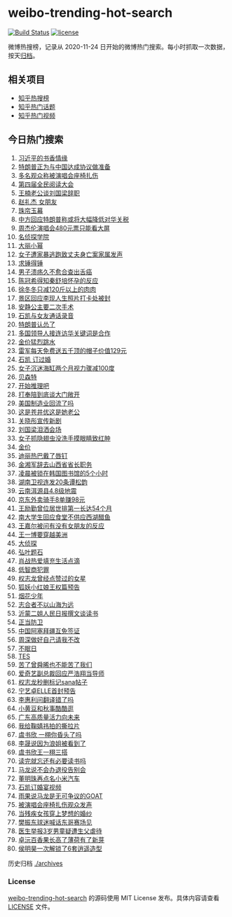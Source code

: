 # weibo-trending-hot-search

[![Build Status](https://github.com/justjavac/weibo-trending-hot-search/workflows/ci/badge.svg?branch=master)](https://github.com/justjavac/weibo-trending-hot-search/actions)
[![license](https://img.shields.io/github/license/justjavac/weibo-trending-hot-search)](https://github.com/justjavac/weibo-trending-hot-search/blob/master/LICENSE)

微博热搜榜，记录从 2020-11-24 日开始的微博热门搜索。每小时抓取一次数据，按天[归档](./archives)。

## 相关项目

- [知乎热搜榜](https://github.com/justjavac/zhihu-trending-top-search)
- [知乎热门话题](https://github.com/justjavac/zhihu-trending-hot-questions)
- [知乎热门视频](https://github.com/justjavac/zhihu-trending-hot-video)

## 今日热门搜索

<!-- BEGIN -->
<!-- 最后更新时间 Thu Apr 24 2025 06:09:54 GMT+0800 (China Standard Time) -->

1. [习近平的书香情缘](https://s.weibo.com//weibo?q=%23%E4%B9%A0%E8%BF%91%E5%B9%B3%E7%9A%84%E4%B9%A6%E9%A6%99%E6%83%85%E7%BC%98%23&Refer=new_time)
1. [特朗普正为与中国达成协议做准备](https://s.weibo.com//weibo?q=%23%E7%89%B9%E6%9C%97%E6%99%AE%E6%AD%A3%E4%B8%BA%E4%B8%8E%E4%B8%AD%E5%9B%BD%E8%BE%BE%E6%88%90%E5%8D%8F%E8%AE%AE%E5%81%9A%E5%87%86%E5%A4%87%23&t=31&band_rank=10&Refer=top)
1. [多名观众称被演唱会座椅扎伤](https://s.weibo.com//weibo?q=%23%E5%A4%9A%E5%90%8D%E8%A7%82%E4%BC%97%E7%A7%B0%E8%A2%AB%E6%BC%94%E5%94%B1%E4%BC%9A%E5%BA%A7%E6%A4%85%E6%89%8E%E4%BC%A4%23&t=31&band_rank=5&Refer=top)
1. [第四届全民阅读大会](https://s.weibo.com//weibo?q=%23%E7%AC%AC%E5%9B%9B%E5%B1%8A%E5%85%A8%E6%B0%91%E9%98%85%E8%AF%BB%E5%A4%A7%E4%BC%9A%23&t=31&band_rank=3&Refer=top)
1. [王楠老公谈刘国梁辞职](https://s.weibo.com//weibo?q=%23%E7%8E%8B%E6%A5%A0%E8%80%81%E5%85%AC%E8%B0%88%E5%88%98%E5%9B%BD%E6%A2%81%E8%BE%9E%E8%81%8C%23&t=31&band_rank=31&Refer=top)
1. [赵礼杰 女朋友](https://s.weibo.com//weibo?q=%E8%B5%B5%E7%A4%BC%E6%9D%B0%20%E5%A5%B3%E6%9C%8B%E5%8F%8B&t=31&band_rank=1&Refer=top)
1. [珠帘玉幕](https://s.weibo.com//weibo?q=%E7%8F%A0%E5%B8%98%E7%8E%89%E5%B9%95&t=31&band_rank=29&Refer=top)
1. [中方回应特朗普称或将大幅降低对华关税](https://s.weibo.com//weibo?q=%23%E4%B8%AD%E6%96%B9%E5%9B%9E%E5%BA%94%E7%89%B9%E6%9C%97%E6%99%AE%E7%A7%B0%E6%88%96%E5%B0%86%E5%A4%A7%E5%B9%85%E9%99%8D%E4%BD%8E%E5%AF%B9%E5%8D%8E%E5%85%B3%E7%A8%8E%23&t=31&band_rank=19&Refer=top)
1. [周杰伦演唱会480元票只能看大屏](https://s.weibo.com//weibo?q=%23%E5%91%A8%E6%9D%B0%E4%BC%A6%E6%BC%94%E5%94%B1%E4%BC%9A480%E5%85%83%E7%A5%A8%E5%8F%AA%E8%83%BD%E7%9C%8B%E5%A4%A7%E5%B1%8F%23&t=31&band_rank=8&Refer=top)
1. [名侦探学院](https://s.weibo.com//weibo?q=%E5%90%8D%E4%BE%A6%E6%8E%A2%E5%AD%A6%E9%99%A2&t=31&band_rank=4&Refer=top)
1. [大丽小幂](https://s.weibo.com//weibo?q=%23%E5%A4%A7%E4%B8%BD%E5%B0%8F%E5%B9%82%23&t=31&band_rank=2&Refer=top)
1. [女子遭家暴逃跑致丈夫身亡案家属发声](https://s.weibo.com//weibo?q=%23%E5%A5%B3%E5%AD%90%E9%81%AD%E5%AE%B6%E6%9A%B4%E9%80%83%E8%B7%91%E8%87%B4%E4%B8%88%E5%A4%AB%E8%BA%AB%E4%BA%A1%E6%A1%88%E5%AE%B6%E5%B1%9E%E5%8F%91%E5%A3%B0%23&t=31&band_rank=15&Refer=top)
1. [求锤得锤](https://s.weibo.com//weibo?q=%E6%B1%82%E9%94%A4%E5%BE%97%E9%94%A4&t=31&band_rank=11&Refer=top)
1. [男子溃疡久不愈合查出舌癌](https://s.weibo.com//weibo?q=%23%E7%94%B7%E5%AD%90%E6%BA%83%E7%96%A1%E4%B9%85%E4%B8%8D%E6%84%88%E5%90%88%E6%9F%A5%E5%87%BA%E8%88%8C%E7%99%8C%23&t=31&band_rank=45&Refer=top)
1. [陈冠希得知秦舒培怀孕的反应](https://s.weibo.com//weibo?q=%23%E9%99%88%E5%86%A0%E5%B8%8C%E5%BE%97%E7%9F%A5%E7%A7%A6%E8%88%92%E5%9F%B9%E6%80%80%E5%AD%95%E7%9A%84%E5%8F%8D%E5%BA%94%23&t=31&band_rank=14&Refer=top)
1. [徐冬冬只减120斤以上的肉肉](https://s.weibo.com//weibo?q=%E5%BE%90%E5%86%AC%E5%86%AC%E5%8F%AA%E5%87%8F120%E6%96%A4%E4%BB%A5%E4%B8%8A%E7%9A%84%E8%82%89%E8%82%89&t=31&band_rank=12&Refer=top)
1. [景区回应李现人生照片打卡处被封](https://s.weibo.com//weibo?q=%23%E6%99%AF%E5%8C%BA%E5%9B%9E%E5%BA%94%E6%9D%8E%E7%8E%B0%E4%BA%BA%E7%94%9F%E7%85%A7%E7%89%87%E6%89%93%E5%8D%A1%E5%A4%84%E8%A2%AB%E5%B0%81%23&t=31&band_rank=28&Refer=top)
1. [安静公主要二次手术](https://s.weibo.com//weibo?q=%E5%AE%89%E9%9D%99%E5%85%AC%E4%B8%BB%E8%A6%81%E4%BA%8C%E6%AC%A1%E6%89%8B%E6%9C%AF&t=31&band_rank=14&Refer=top)
1. [石凯与女友通话录音](https://s.weibo.com//weibo?q=%23%E7%9F%B3%E5%87%AF%E4%B8%8E%E5%A5%B3%E5%8F%8B%E9%80%9A%E8%AF%9D%E5%BD%95%E9%9F%B3%23&t=31&band_rank=11&Refer=top)
1. [特朗普认怂了](https://s.weibo.com//weibo?q=%23%E7%89%B9%E6%9C%97%E6%99%AE%E8%AE%A4%E6%80%82%E4%BA%86%23&t=31&band_rank=32&Refer=top)
1. [多国领导人接连访华关键词是合作](https://s.weibo.com//weibo?q=%23%E5%A4%9A%E5%9B%BD%E9%A2%86%E5%AF%BC%E4%BA%BA%E6%8E%A5%E8%BF%9E%E8%AE%BF%E5%8D%8E%E5%85%B3%E9%94%AE%E8%AF%8D%E6%98%AF%E5%90%88%E4%BD%9C%23&t=31&band_rank=46&Refer=top)
1. [金价猛烈跳水](https://s.weibo.com//weibo?q=%23%E9%87%91%E4%BB%B7%E7%8C%9B%E7%83%88%E8%B7%B3%E6%B0%B4%23&t=31&band_rank=22&Refer=top)
1. [雷军每天免费送五千顶的帽子价值129元](https://s.weibo.com//weibo?q=%23%E9%9B%B7%E5%86%9B%E6%AF%8F%E5%A4%A9%E5%85%8D%E8%B4%B9%E9%80%81%E4%BA%94%E5%8D%83%E9%A1%B6%E7%9A%84%E5%B8%BD%E5%AD%90%E4%BB%B7%E5%80%BC129%E5%85%83%23&t=31&band_rank=23&Refer=top)
1. [石凯 订过婚](https://s.weibo.com//weibo?q=%E7%9F%B3%E5%87%AF%20%E8%AE%A2%E8%BF%87%E5%A9%9A&t=31&band_rank=21&Refer=top)
1. [女子沉迷海缸两个月视力骤减100度](https://s.weibo.com//weibo?q=%23%E5%A5%B3%E5%AD%90%E6%B2%89%E8%BF%B7%E6%B5%B7%E7%BC%B8%E4%B8%A4%E4%B8%AA%E6%9C%88%E8%A7%86%E5%8A%9B%E9%AA%A4%E5%87%8F100%E5%BA%A6%23&t=31&band_rank=27&Refer=top)
1. [贝森特](https://s.weibo.com//weibo?q=%E8%B4%9D%E6%A3%AE%E7%89%B9&t=31&band_rank=33&Refer=top)
1. [开始推理吧](https://s.weibo.com//weibo?q=%E5%BC%80%E5%A7%8B%E6%8E%A8%E7%90%86%E5%90%A7&t=31&band_rank=26&Refer=top)
1. [打奉陪到底谈大门敞开](https://s.weibo.com//weibo?q=%23%E6%89%93%E5%A5%89%E9%99%AA%E5%88%B0%E5%BA%95%E8%B0%88%E5%A4%A7%E9%97%A8%E6%95%9E%E5%BC%80%23&t=31&band_rank=38&Refer=top)
1. [美国制造业回流了吗](https://s.weibo.com//weibo?q=%23%E7%BE%8E%E5%9B%BD%E5%88%B6%E9%80%A0%E4%B8%9A%E5%9B%9E%E6%B5%81%E4%BA%86%E5%90%97%23&t=31&band_rank=29&Refer=top)
1. [这是苍井优这是她老公](https://s.weibo.com//weibo?q=%23%E8%BF%99%E6%98%AF%E8%8B%8D%E4%BA%95%E4%BC%98%E8%BF%99%E6%98%AF%E5%A5%B9%E8%80%81%E5%85%AC%23&t=31&band_rank=43&Refer=top)
1. [关晓彤宣传新剧](https://s.weibo.com//weibo?q=%23%E5%85%B3%E6%99%93%E5%BD%A4%E5%AE%A3%E4%BC%A0%E6%96%B0%E5%89%A7%23&t=31&band_rank=27&Refer=top)
1. [刘国梁泪洒会场](https://s.weibo.com//weibo?q=%23%E5%88%98%E5%9B%BD%E6%A2%81%E6%B3%AA%E6%B4%92%E4%BC%9A%E5%9C%BA%23&t=31&band_rank=6&Refer=top)
1. [女子抓隐翅虫没洗手摸眼睛致红肿](https://s.weibo.com//weibo?q=%23%E5%A5%B3%E5%AD%90%E6%8A%93%E9%9A%90%E7%BF%85%E8%99%AB%E6%B2%A1%E6%B4%97%E6%89%8B%E6%91%B8%E7%9C%BC%E7%9D%9B%E8%87%B4%E7%BA%A2%E8%82%BF%23&t=31&band_rank=28&Refer=top)
1. [金价](https://s.weibo.com//weibo?q=%E9%87%91%E4%BB%B7&t=31&band_rank=31&Refer=top)
1. [迪丽热巴戴了唇钉](https://s.weibo.com//weibo?q=%23%E8%BF%AA%E4%B8%BD%E7%83%AD%E5%B7%B4%E6%88%B4%E4%BA%86%E5%94%87%E9%92%89%23&t=31&band_rank=16&Refer=top)
1. [金湘军辞去山西省省长职务](https://s.weibo.com//weibo?q=%23%E9%87%91%E6%B9%98%E5%86%9B%E8%BE%9E%E5%8E%BB%E5%B1%B1%E8%A5%BF%E7%9C%81%E7%9C%81%E9%95%BF%E8%81%8C%E5%8A%A1%23&t=31&band_rank=50&Refer=top)
1. [凌晨被锁在韩国图书馆的5个小时](https://s.weibo.com//weibo?q=%E5%87%8C%E6%99%A8%E8%A2%AB%E9%94%81%E5%9C%A8%E9%9F%A9%E5%9B%BD%E5%9B%BE%E4%B9%A6%E9%A6%86%E7%9A%845%E4%B8%AA%E5%B0%8F%E6%97%B6&t=31&band_rank=32&Refer=top)
1. [湖南卫视连发20条谭松韵](https://s.weibo.com//weibo?q=%23%E6%B9%96%E5%8D%97%E5%8D%AB%E8%A7%86%E8%BF%9E%E5%8F%9120%E6%9D%A1%E8%B0%AD%E6%9D%BE%E9%9F%B5%23&t=31&band_rank=18&Refer=top)
1. [云南洱源县4.8级地震](https://s.weibo.com//weibo?q=%23%E4%BA%91%E5%8D%97%E6%B4%B1%E6%BA%90%E5%8E%BF4.8%E7%BA%A7%E5%9C%B0%E9%9C%87%23&t=31&band_rank=20&Refer=top)
1. [京东外卖骑手8单赚98元](https://s.weibo.com//weibo?q=%23%E4%BA%AC%E4%B8%9C%E5%A4%96%E5%8D%96%E9%AA%91%E6%89%8B8%E5%8D%95%E8%B5%9A98%E5%85%83%23&t=31&band_rank=37&Refer=top)
1. [王励勤曾位居世排第一长达54个月](https://s.weibo.com//weibo?q=%23%E7%8E%8B%E5%8A%B1%E5%8B%A4%E6%9B%BE%E4%BD%8D%E5%B1%85%E4%B8%96%E6%8E%92%E7%AC%AC%E4%B8%80%E9%95%BF%E8%BE%BE54%E4%B8%AA%E6%9C%88%23&t=31&band_rank=40&Refer=top)
1. [南大学生回应食堂不供应西湖醋鱼](https://s.weibo.com//weibo?q=%23%E5%8D%97%E5%A4%A7%E5%AD%A6%E7%94%9F%E5%9B%9E%E5%BA%94%E9%A3%9F%E5%A0%82%E4%B8%8D%E4%BE%9B%E5%BA%94%E8%A5%BF%E6%B9%96%E9%86%8B%E9%B1%BC%23&t=31&band_rank=9&Refer=top)
1. [王嘉尔被问有没有女朋友的反应](https://s.weibo.com//weibo?q=%23%E7%8E%8B%E5%98%89%E5%B0%94%E8%A2%AB%E9%97%AE%E6%9C%89%E6%B2%A1%E6%9C%89%E5%A5%B3%E6%9C%8B%E5%8F%8B%E7%9A%84%E5%8F%8D%E5%BA%94%23&t=31&band_rank=42&Refer=top)
1. [王一博要穿越美洲](https://s.weibo.com//weibo?q=%23%E7%8E%8B%E4%B8%80%E5%8D%9A%E8%A6%81%E7%A9%BF%E8%B6%8A%E7%BE%8E%E6%B4%B2%23&t=31&band_rank=47&Refer=top)
1. [大侦探](https://s.weibo.com//weibo?q=%E5%A4%A7%E4%BE%A6%E6%8E%A2&t=31&band_rank=26&Refer=top)
1. [弘叶题石](https://s.weibo.com//weibo?q=%E5%BC%98%E5%8F%B6%E9%A2%98%E7%9F%B3&t=31&band_rank=13&Refer=top)
1. [肖战热爱填充生活点滴](https://s.weibo.com//weibo?q=%23%E8%82%96%E6%88%98%E7%83%AD%E7%88%B1%E5%A1%AB%E5%85%85%E7%94%9F%E6%B4%BB%E7%82%B9%E6%BB%B4%23&t=31&band_rank=50&Refer=top)
1. [低智商犯罪](https://s.weibo.com//weibo?q=%23%E4%BD%8E%E6%99%BA%E5%95%86%E7%8A%AF%E7%BD%AA%23&t=31&band_rank=48&Refer=top)
1. [权志龙曾经点赞过的女星](https://s.weibo.com//weibo?q=%23%E6%9D%83%E5%BF%97%E9%BE%99%E6%9B%BE%E7%BB%8F%E7%82%B9%E8%B5%9E%E8%BF%87%E7%9A%84%E5%A5%B3%E6%98%9F%23&t=31&band_rank=44&Refer=top)
1. [狐妖小红娘王权篇预告](https://s.weibo.com//weibo?q=%E7%8B%90%E5%A6%96%E5%B0%8F%E7%BA%A2%E5%A8%98%E7%8E%8B%E6%9D%83%E7%AF%87%E9%A2%84%E5%91%8A&t=31&band_rank=46&Refer=top)
1. [烟花少年](https://s.weibo.com//weibo?q=%E7%83%9F%E8%8A%B1%E5%B0%91%E5%B9%B4&t=31&band_rank=49&Refer=top)
1. [志合者不以山海为远](https://s.weibo.com//weibo?q=%23%E5%BF%97%E5%90%88%E8%80%85%E4%B8%8D%E4%BB%A5%E5%B1%B1%E6%B5%B7%E4%B8%BA%E8%BF%9C%23&Refer=new_time)
1. [沂蒙二姐人民日报撰文谈读书](https://s.weibo.com//weibo?q=%23%E6%B2%82%E8%92%99%E4%BA%8C%E5%A7%90%E4%BA%BA%E6%B0%91%E6%97%A5%E6%8A%A5%E6%92%B0%E6%96%87%E8%B0%88%E8%AF%BB%E4%B9%A6%23&t=31&band_rank=24&Refer=top)
1. [正当防卫](https://s.weibo.com//weibo?q=%E6%AD%A3%E5%BD%93%E9%98%B2%E5%8D%AB&t=31&band_rank=47&Refer=top)
1. [中国阿塞拜疆互免签证](https://s.weibo.com//weibo?q=%23%E4%B8%AD%E5%9B%BD%E9%98%BF%E5%A1%9E%E6%8B%9C%E7%96%86%E4%BA%92%E5%85%8D%E7%AD%BE%E8%AF%81%23&t=31&band_rank=47&Refer=top)
1. [周深做好自己请我不改](https://s.weibo.com//weibo?q=%E5%91%A8%E6%B7%B1%E5%81%9A%E5%A5%BD%E8%87%AA%E5%B7%B1%E8%AF%B7%E6%88%91%E4%B8%8D%E6%94%B9&t=31&band_rank=41&Refer=top)
1. [不眠日](https://s.weibo.com//weibo?q=%E4%B8%8D%E7%9C%A0%E6%97%A5&t=31&band_rank=43&Refer=top)
1. [TES](https://s.weibo.com//weibo?q=TES&t=31&band_rank=47&Refer=top)
1. [苦了曾舜晞也不能苦了我们](https://s.weibo.com//weibo?q=%E8%8B%A6%E4%BA%86%E6%9B%BE%E8%88%9C%E6%99%9E%E4%B9%9F%E4%B8%8D%E8%83%BD%E8%8B%A6%E4%BA%86%E6%88%91%E4%BB%AC&t=31&band_rank=42&Refer=top)
1. [爱奇艺副总裁回应严浩翔当导师](https://s.weibo.com//weibo?q=%23%E7%88%B1%E5%A5%87%E8%89%BA%E5%89%AF%E6%80%BB%E8%A3%81%E5%9B%9E%E5%BA%94%E4%B8%A5%E6%B5%A9%E7%BF%94%E5%BD%93%E5%AF%BC%E5%B8%88%23&t=31&band_rank=41&Refer=top)
1. [权志龙秒删标记sana帖子](https://s.weibo.com//weibo?q=%23%E6%9D%83%E5%BF%97%E9%BE%99%E7%A7%92%E5%88%A0%E6%A0%87%E8%AE%B0sana%E5%B8%96%E5%AD%90%23&t=31&band_rank=50&Refer=top)
1. [宁艺卓ELLE首封预告](https://s.weibo.com//weibo?q=%E5%AE%81%E8%89%BA%E5%8D%93ELLE%E9%A6%96%E5%B0%81%E9%A2%84%E5%91%8A&t=31&band_rank=48&Refer=top)
1. [李惠利问翻译错了吗](https://s.weibo.com//weibo?q=%23%E6%9D%8E%E6%83%A0%E5%88%A9%E9%97%AE%E7%BF%BB%E8%AF%91%E9%94%99%E4%BA%86%E5%90%97%23&t=31&band_rank=20&Refer=top)
1. [小黄豆和秋事酷酷逛](https://s.weibo.com//weibo?q=%E5%B0%8F%E9%BB%84%E8%B1%86%E5%92%8C%E7%A7%8B%E4%BA%8B%E9%85%B7%E9%85%B7%E9%80%9B&t=31&band_rank=17&Refer=top)
1. [广东高质量活力向未来](https://s.weibo.com//weibo?q=%23%E5%B9%BF%E4%B8%9C%E9%AB%98%E8%B4%A8%E9%87%8F%E6%B4%BB%E5%8A%9B%E5%90%91%E6%9C%AA%E6%9D%A5%23&t=31&band_rank=3&Refer=top)
1. [我给鞠婧祎拍的撕拉片](https://s.weibo.com//weibo?q=%E6%88%91%E7%BB%99%E9%9E%A0%E5%A9%A7%E7%A5%8E%E6%8B%8D%E7%9A%84%E6%92%95%E6%8B%89%E7%89%87&t=31&band_rank=36&Refer=top)
1. [虞书欣 一栩你昏头了吗](https://s.weibo.com//weibo?q=%E8%99%9E%E4%B9%A6%E6%AC%A3%20%E4%B8%80%E6%A0%A9%E4%BD%A0%E6%98%8F%E5%A4%B4%E4%BA%86%E5%90%97&t=31&band_rank=39&Refer=top)
1. [李晟说因为浪姐被看到了](https://s.weibo.com//weibo?q=%E6%9D%8E%E6%99%9F%E8%AF%B4%E5%9B%A0%E4%B8%BA%E6%B5%AA%E5%A7%90%E8%A2%AB%E7%9C%8B%E5%88%B0%E4%BA%86&t=31&band_rank=7&Refer=top)
1. [虞书欣王一栩三搭](https://s.weibo.com//weibo?q=%23%E8%99%9E%E4%B9%A6%E6%AC%A3%E7%8E%8B%E4%B8%80%E6%A0%A9%E4%B8%89%E6%90%AD%23&t=31&band_rank=25&Refer=top)
1. [读完就忘还有必要读书吗](https://s.weibo.com//weibo?q=%23%E8%AF%BB%E5%AE%8C%E5%B0%B1%E5%BF%98%E8%BF%98%E6%9C%89%E5%BF%85%E8%A6%81%E8%AF%BB%E4%B9%A6%E5%90%97%23&t=31&band_rank=45&Refer=top)
1. [马龙说不会办退役告别会](https://s.weibo.com//weibo?q=%23%E9%A9%AC%E9%BE%99%E8%AF%B4%E4%B8%8D%E4%BC%9A%E5%8A%9E%E9%80%80%E5%BD%B9%E5%91%8A%E5%88%AB%E4%BC%9A%23&t=31&band_rank=35&Refer=top)
1. [董明珠再点名小米汽车](https://s.weibo.com//weibo?q=%23%E8%91%A3%E6%98%8E%E7%8F%A0%E5%86%8D%E7%82%B9%E5%90%8D%E5%B0%8F%E7%B1%B3%E6%B1%BD%E8%BD%A6%23&t=31&band_rank=50&Refer=top)
1. [石凯订婚宴视频](https://s.weibo.com//weibo?q=%23%E7%9F%B3%E5%87%AF%E8%AE%A2%E5%A9%9A%E5%AE%B4%E8%A7%86%E9%A2%91%23&t=31&band_rank=24&Refer=top)
1. [雨果说马龙是无可争议的GOAT](https://s.weibo.com//weibo?q=%23%E9%9B%A8%E6%9E%9C%E8%AF%B4%E9%A9%AC%E9%BE%99%E6%98%AF%E6%97%A0%E5%8F%AF%E4%BA%89%E8%AE%AE%E7%9A%84GOAT%23&t=31&band_rank=30&Refer=top)
1. [被演唱会座椅扎伤观众发声](https://s.weibo.com//weibo?q=%23%E8%A2%AB%E6%BC%94%E5%94%B1%E4%BC%9A%E5%BA%A7%E6%A4%85%E6%89%8E%E4%BC%A4%E8%A7%82%E4%BC%97%E5%8F%91%E5%A3%B0%23&t=31&band_rank=34&Refer=top)
1. [当残疾女孩穿上梦想的婚纱](https://s.weibo.com//weibo?q=%E5%BD%93%E6%AE%8B%E7%96%BE%E5%A5%B3%E5%AD%A9%E7%A9%BF%E4%B8%8A%E6%A2%A6%E6%83%B3%E7%9A%84%E5%A9%9A%E7%BA%B1&t=31&band_rank=40&Refer=top)
1. [樊振东球迷喊话东哥赛场见](https://s.weibo.com//weibo?q=%23%E6%A8%8A%E6%8C%AF%E4%B8%9C%E7%90%83%E8%BF%B7%E5%96%8A%E8%AF%9D%E4%B8%9C%E5%93%A5%E8%B5%9B%E5%9C%BA%E8%A7%81%23&t=31&band_rank=46&Refer=top)
1. [医生举报3岁男童疑遭生父虐待](https://s.weibo.com//weibo?q=%23%E5%8C%BB%E7%94%9F%E4%B8%BE%E6%8A%A53%E5%B2%81%E7%94%B7%E7%AB%A5%E7%96%91%E9%81%AD%E7%94%9F%E7%88%B6%E8%99%90%E5%BE%85%23&t=31&band_rank=47&Refer=top)
1. [卓沅百香果长高了薄荷有了新芽](https://s.weibo.com//weibo?q=%23%E5%8D%93%E6%B2%85%E7%99%BE%E9%A6%99%E6%9E%9C%E9%95%BF%E9%AB%98%E4%BA%86%E8%96%84%E8%8D%B7%E6%9C%89%E4%BA%86%E6%96%B0%E8%8A%BD%23&t=31&band_rank=48&Refer=top)
1. [侯明昊一次解锁了6套逍遥造型](https://s.weibo.com//weibo?q=%E4%BE%AF%E6%98%8E%E6%98%8A%E4%B8%80%E6%AC%A1%E8%A7%A3%E9%94%81%E4%BA%866%E5%A5%97%E9%80%8D%E9%81%A5%E9%80%A0%E5%9E%8B&t=31&band_rank=49&Refer=top)

<!-- END -->

历史归档 [./archives](./archives)

### License

[weibo-trending-hot-search](https://github.com/justjavac/weibo-trending-hot-search) 的源码使用 MIT License
发布。具体内容请查看 [LICENSE](./LICENSE) 文件。
